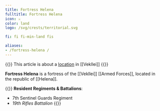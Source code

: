 ```yaml
---
title: Fortress Helena
fulltitle: Fortress Helena
icon: ⚔️
color: land
logo: /svg/crests/territorial.svg

fi: fi fi-min-land fis

aliases:
- /fortress-helena /
---
```

{{<note series>}}
 This article is about a [location](/factbook/landscape/places) in [[Vekllei]]
{{</note>}}

**Fortress Helena** is a fortress of the [[Vekllei]] [[Armed Forces]], located in the republic of [[Helena]].

{{<note table>}}
**Resident Regiments & Battalions**:

* 7th Sentinel Guards Regiment
* *19th Rifles Battalion*
{{</note>}}